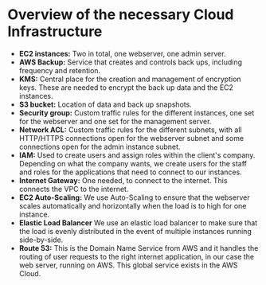 # Overview of the necessary Cloud Infrastructure
* **EC2 instances:** Two in total, one webserver, one admin server.  
* **AWS Backup:** Service that creates and controls back ups, including frequency and retention.  
* **KMS:** Central place for the creation and management of encryption keys. These are needed to encrypt the back up data and the EC2 instances.  
* **S3 bucket:** Location of data and back up snapshots.  
* **Security group:** Custom traffic rules for the different instances, one set for the webserver and one set for the management server.  
* **Network ACL:** Custom traffic rules for the different subnets, with all HTTP/HTTPS connections open for the webserver subnet and some connections open for the admin instance subnet.  
* **IAM:** Used to create users and assign roles within the client's company. Depending on what the company wants, we create users for the staff and roles for the applications that need to connect to our instances.
* **Internet Gateway:** One needed, to connect to the internet. This connects the VPC  to the internet.
* **EC2 Auto-Scaling:** We use Auto-Scaling to ensure that the webserver scales automatically and horizontally when the load is to high for one instance.
* **Elastic Load Balancer** We use an elastic load balancer to make sure that the load is evenly distributed in the event of multiple instances running side-by-side. 
* **Route 53:** This is the Domain Name Service from AWS and it handles the routing of user requests to the right internet application, in our case the web server, running on AWS. This global service exists in the AWS Cloud.
